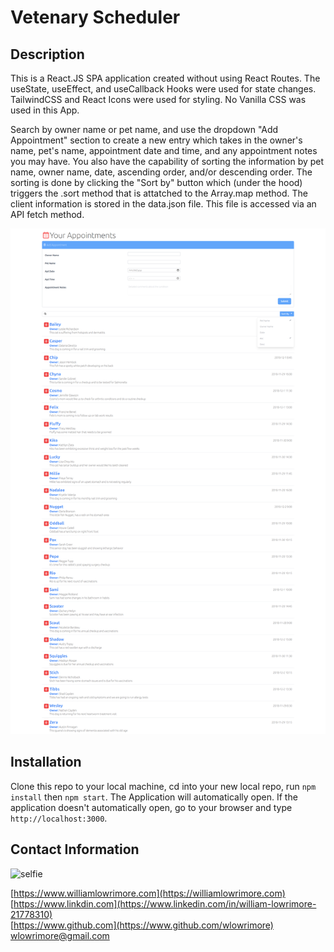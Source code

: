 # Vetenary Scheduler

## Description
This is a React.JS SPA application created without using React Routes.  The useState, useEffect, and useCallback Hooks were used for state changes.  TailwindCSS and React Icons were used for styling.  No Vanilla CSS was used in this App.<br>

Search by owner name or pet name, and use the dropdown "Add Appointment" section to create a new entry which takes in the owner's name, pet's name, appointment date and time, and any appointment notes you may have. You also have the capability of sorting the information by pet name, owner name, date, ascending order, and/or descending order.  The sorting is done by clicking the "Sort by" button which (under the hood) triggers the .sort method that is attatched to the Array.map method. The client information is stored in the data.json file.  This file is accessed via an API fetch method.<br>

<img src='public/images/screenshot.png' alt='example' />

## Installation
Clone this repo to your local machine, cd into your new local repo, run `npm install` then `npm start`.  The Application will automatically open.  If the application doesn't automatically open, go to your browser and type `http://localhost:3000`.

## Contact Information

<img width='250px' src='public/images/pfPic.jpg' alt='selfie'><br>

[https://www.williamlowrimore.com](https://williamlowrimore.com)<br>
[https://www.linkdin.com](https://www.linkedin.com/in/william-lowrimore-21778310)<br>
[https://www.github.com](https://www.github.com/wlowrimore)<br>
[wlowrimore@gmail.com](mailto:wlowrimore@gmail.com)
